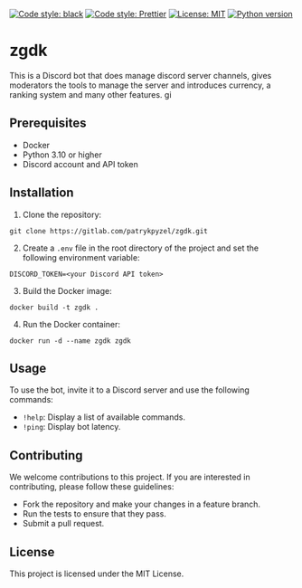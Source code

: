 [![Code style: black](https://img.shields.io/badge/code%20style-black-000000.svg)](https://github.com/ambv/black)
[![Code style: Prettier](https://img.shields.io/badge/code_style-Prettier-ff69b4.svg)](https://github.com/prettier/prettier)
[![License: MIT](https://img.shields.io/badge/License-MIT-green.svg)](https://opensource.org/licenses/MIT)
[![Python version](https://img.shields.io/badge/python-3.10-blue.svg)](https://www.python.org/downloads/release/python-3100/)

# zgdk

This is a Discord bot that does manage discord server channels, gives moderators the tools to manage the server and introduces currency, a ranking system and many other features.
gi

## Prerequisites

- Docker
- Python 3.10 or higher
- Discord account and API token

## Installation

1. Clone the repository:

`git clone https://gitlab.com/patrykpyzel/zgdk.git`

2. Create a `.env` file in the root directory of the project and set the following environment variable:

`DISCORD_TOKEN=<your Discord API token>`

3. Build the Docker image:

`docker build -t zgdk .`

4. Run the Docker container:

`docker run -d --name zgdk zgdk`

## Usage

To use the bot, invite it to a Discord server and use the following commands:

- `!help`: Display a list of available commands.
- `!ping`: Display bot latency.

## Contributing

We welcome contributions to this project. If you are interested in contributing, please follow these guidelines:

- Fork the repository and make your changes in a feature branch.
- Run the tests to ensure that they pass.
- Submit a pull request.

## License

This project is licensed under the MIT License.
